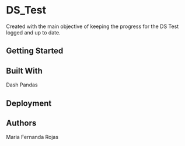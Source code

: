 # DS_Test
Created with the main objective of keeping the progress for the DS Test logged and up to date. 

## Getting Started 


## Built With
Dash
Pandas

## Deployment

## Authors
Maria Fernanda Rojas 
